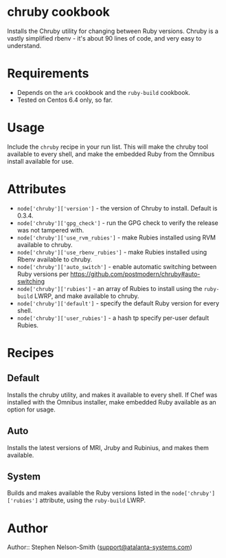 # chruby cookbook

Installs the Chruby utility for changing between Ruby versions.  Chruby is a vastly simplified rbenv - it's about 90 lines of code, and very easy to understand.

# Requirements

- Depends on the `ark` cookbook and the `ruby-build` cookbook.
- Tested on Centos 6.4 only, so far.

# Usage

Include the `chruby` recipe in your run list.  This will make the chruby tool available to every shell, and make the embedded Ruby from the Omnibus install available for use.

# Attributes

- `node['chruby']['version']` - the version of Chruby to install.  Default is 0.3.4.
- `node['chruby']['gpg_check']` - run the GPG check to verify the release was not tampered with.
- `node['chruby']['use_rvm_rubies']` - make Rubies installed using RVM available to chruby.
- `node['chruby']['use_rbenv_rubies']` - make Rubies installed using Rbenv available to chruby.
- `node['chruby']['auto_switch']` - enable automatic switching between Ruby versions per https://github.com/postmodern/chruby#auto-switching
- `node['chruby']['rubies']` - an array of Rubies to install using the `ruby-build` LWRP, and make available to chruby.
- `node['chruby']['default']` - specify the default Ruby version for every shell.
- `node['chruby']['user_rubies']` - a hash tp specify per-user default Rubies.
 
# Recipes

## Default

Installs the chruby utility, and makes it available to every shell.  If Chef was installed with the Omnibus installer, make embedded Ruby available as an option for usage.

## Auto

Installs the latest versions of MRI, Jruby and Rubinius, and makes them available.

## System

Builds and makes available the Ruby versions listed in the `node['chruby']['rubies']` attribute, using the `ruby-build` LWRP.

# Author

Author:: Stephen Nelson-Smith (<support@atalanta-systems.com>)
